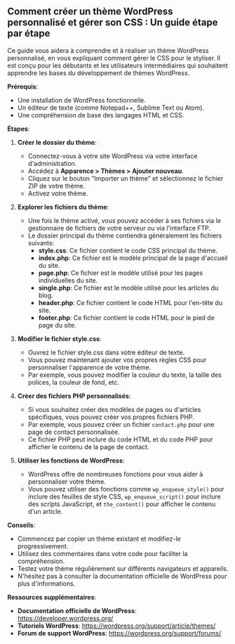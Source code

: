 ##  Comment créer un thème WordPress personnalisé et gérer son CSS : Un guide étape par étape

Ce guide vous aidera à comprendre et à réaliser un thème WordPress personnalisé, en vous expliquant comment gérer le CSS pour le styliser. Il est conçu pour les débutants et les utilisateurs intermédiaires qui souhaitent apprendre les bases du développement de thèmes WordPress.

**Prérequis**:

* Une installation de WordPress fonctionnelle.
* Un éditeur de texte (comme Notepad++, Sublime Text ou Atom).
* Une compréhension de base des langages HTML et CSS. 

**Étapes**:

1. **Créer le dossier du thème**:

   * Connectez-vous à votre site WordPress via votre interface d'administration.
   * Accédez à **Apparence > Thèmes > Ajouter nouveau**.
   * Cliquez sur le bouton "Importer un thème" et sélectionnez le fichier ZIP de votre thème.
   * Activez votre thème.

2. **Explorer les fichiers du thème**:

   * Une fois le thème activé, vous pouvez accéder à ses fichiers via le gestionnaire de fichiers de votre serveur ou via l'interface FTP.
   * Le dossier principal du thème contiendra généralement les fichiers suivants:
      * **style.css**: Ce fichier contient le code CSS principal du thème.
      * **index.php**: Ce fichier est le modèle principal de la page d'accueil du site.
      * **page.php**: Ce fichier est le modèle utilisé pour les pages individuelles du site.
      * **single.php**: Ce fichier est le modèle utilisé pour les articles du blog.
      * **header.php**: Ce fichier contient le code HTML pour l'en-tête du site.
      * **footer.php**: Ce fichier contient le code HTML pour le pied de page du site.

3. **Modifier le fichier style.css**:

   * Ouvrez le fichier style.css dans votre éditeur de texte.
   * Vous pouvez maintenant ajouter vos propres règles CSS pour personnaliser l'apparence de votre thème.
   * Par exemple, vous pouvez modifier la couleur du texte, la taille des polices, la couleur de fond, etc.

4. **Créer des fichiers PHP personnalisés**:

   * Si vous souhaitez créer des modèles de pages ou d'articles spécifiques, vous pouvez créer vos propres fichiers PHP.
   * Par exemple, vous pouvez créer un fichier `contact.php` pour une page de contact personnalisée.
   * Ce fichier PHP peut inclure du code HTML et du code PHP pour afficher le contenu de la page de contact.

5. **Utiliser les fonctions de WordPress**:

   * WordPress offre de nombreuses fonctions pour vous aider à personnaliser votre thème.
   * Vous pouvez utiliser des fonctions comme `wp_enqueue_style()` pour inclure des feuilles de style CSS, `wp_enqueue_script()` pour inclure des scripts JavaScript, et `the_content()` pour afficher le contenu d'un article.

**Conseils**:

* Commencez par copier un thème existant et modifiez-le progressivement.
* Utilisez des commentaires dans votre code pour faciliter la compréhension.
* Testez votre thème régulièrement sur différents navigateurs et appareils.
* N'hésitez pas à consulter la documentation officielle de WordPress pour plus d'informations.

**Ressources supplémentaires**:

* **Documentation officielle de WordPress**: https://developer.wordpress.org/
* **Tutoriels WordPress**: https://wordpress.org/support/article/themes/
* **Forum de support WordPress**: https://wordpress.org/support/forums/



